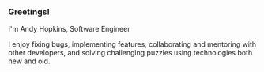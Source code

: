 ### Greetings!

I'm Andy Hopkins, Software Engineer

I enjoy fixing bugs, implementing features, collaborating and mentoring with other developers, and solving challenging puzzles using technologies both new and old.
